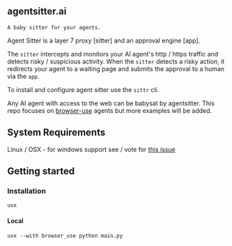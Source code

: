 ## agentsitter.ai

`A baby sitter for your agents.`

Agent Sitter is a layer 7 proxy [sitter] and an approval engine [app]. 

The `sitter` intercepts and monitors your AI agent's http / https traffic and detects risky / suspicious activity. When the `sitter` detects a risky action, it redirects your agent to a waiting page and submits the approval to a human via the `app`.

To install and configure agent sitter use the `sittr` cli.

Any AI agent with access to the web can be babysat by agentsitter. This repo focuses on [browser-use](https://github.com/browser-use/browser-use/) agents but more examples will be added.

## System Requirements

Linux / OSX - for windows support see / vote for [this issue](https://github.com/phact/agent-sitter/issues)


## Getting started

### Installation

    uvx 

#### Local

    uvx --with browser_use python main.py

